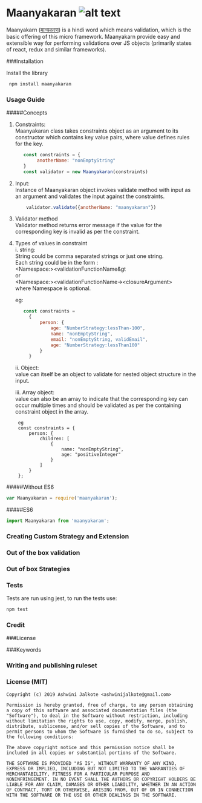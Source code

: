 # Maanyakaran ![alt text](https://travis-ci.org/ashwinijalkote/maanyakaran.svg?branch=master)



 Maanyakarn ([मान्यकरण](https://translate.google.co.in/#view=home&op=translate&sl=hi&tl=en&text=maanyakaran
)) is a hindi word which means validation, which is the basic offering of this micro framework. 
Maanyakarn provide easy and extensible way for performing validations over JS objects (primarily states of react, redux and similar frameworks).

###Installation

Install the library
```bash
 npm install maanyakaran
```

### Usage Guide

#####Concepts

  1. Constraints:<br/>
     Maanyakaran class takes constraints object as an argument to its constructor which contains key value pairs, where 
     value defines rules for the key.
     ```javascript
        const constraints = {
             anotherName: "nonEmptyString"
        }
        const validator = new Maanyakaran(constraints)
     ```

  2. Input:<br/>
     Instance of Maanyakaran object invokes validate method with input as an argument and validates the input against 
     the constraints.
     ```javascript
         validator.validate({anotherName: "maanyakaran"})
     ```
     
  3. Validator method<br/>
     Validator method returns error message if the value for the corresponding key is invalid as per the constraint.        
  
  4. Types of values in constraint<br/>
     i. string:<br/>
        String could be comma separated strings or just one string.<br/>
        Each string could be in the form : <br/>
        &lt;Namespace:&gt;&lt;validationFunctionName&gt <br/>
        or <br/>
        &lt;Namespace:&gt;&lt;validationFunctionName-&gt;&lt;closureArgument&gt;<br/>
        where Namespace is optional.
        
        eg:
        ```javascript
           const constraints = 
             {
                 person: {
                     age: "NumberStrategy:lessThan-100",
                     name: "nonEmptyString",
                     email: "nonEmptyString, validEmail",
                     age: "NumberStrategy:lessThan100"
                 }
             }
        ```
          
     ii. Object: <br/>
         value can itself be an object to validate for nested object structure in the input.
     
     iii. Array object: <br/>
          value can also be an array to indicate that the corresponding key can occur multiple times and should be 
          validated as per the containing constraint object in the array. 
           
          eg
          const constraints = {
              person: {
                  children: [
                      {
                          name: "nonEmptyString",
                          age: "positiveInteger"
                      }
                  ]
              }                  
          };
                      

#####Without ES6
```javascript
var Maanyakaran = require('maanyakaran');
```

#####ES6
```javascript
import Maanyakaran from 'maanyakaram';
```


### Creating Custom Strategy and Extension

### Out of the box validation

### Out of box Strategies 

### Tests
Tests are run using jest, to run the tests use:
```bash
npm test
```

### Credit

###License

###Keywords

### Writing and publishing ruleset

### License (MIT)
```
Copyright (c) 2019 Ashwini Jalkote <ashwinijalkote@gmail.com>

Permission is hereby granted, free of charge, to any person obtaining
a copy of this software and associated documentation files (the
"Software"), to deal in the Software without restriction, including
without limitation the rights to use, copy, modify, merge, publish,
distribute, sublicense, and/or sell copies of the Software, and to
permit persons to whom the Software is furnished to do so, subject to
the following conditions:

The above copyright notice and this permission notice shall be
included in all copies or substantial portions of the Software.

THE SOFTWARE IS PROVIDED "AS IS", WITHOUT WARRANTY OF ANY KIND,
EXPRESS OR IMPLIED, INCLUDING BUT NOT LIMITED TO THE WARRANTIES OF
MERCHANTABILITY, FITNESS FOR A PARTICULAR PURPOSE AND
NONINFRINGEMENT. IN NO EVENT SHALL THE AUTHORS OR COPYRIGHT HOLDERS BE
LIABLE FOR ANY CLAIM, DAMAGES OR OTHER LIABILITY, WHETHER IN AN ACTION
OF CONTRACT, TORT OR OTHERWISE, ARISING FROM, OUT OF OR IN CONNECTION
WITH THE SOFTWARE OR THE USE OR OTHER DEALINGS IN THE SOFTWARE.
```


